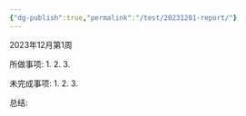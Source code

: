 ```yaml
---
{"dg-publish":true,"permalink":"/test/20231201-report/"}
---
```



2023年12月第1周 

所做事项:
	1.
	2.
	3.

未完成事项:
	1.
	2.
	3.

总结:
